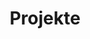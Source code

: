 ---
# Page title
title: Projekte
# Page type - we want a landing page (such as a homepage)
type: landing

# Your landing page sections - add as many different content blocks as you like
sections:
  - block: markdown
    id: section-0
    content:
      title: Der Projektverbund KISS-Pro lädt ein zur Tagung zum Thema
      subtitle: Künstliche Intelligenz in der Lehrkräftebildung <br> 16. & 17. September 2025 <br> Universität Potsdam, Campus Am Neuen Palais, Haus 9
      
      text: |
        <p align="justify"> Das zentrale Thema der geplanten Transfertagung ist die Einbindung Künstlicher Intelligenz (KI) in die universitäre Ausbildung zukünftiger Lehrkräfte. Aufgrund seiner enormen gesellschaftlichen Prominenz und schulischen Relevanz wird das Thema KI dabei bewusst als spezifischer Aspekt aller Teilbereiche der Lehrkräftebildung herausgegriffen. <br><br>
        In der Transfertagung soll durch einen übergreifenden Austausch aufgezeigt und diskutiert werden, welche aktuellen Konzepte und innovativen Ansätze in der Hochschullehre zum Einsatz kommen, um künftigen Lehrkräften einen kompetenten und lernförderlichen Einsatz künstlicher Intelligenz in Schule und Unterricht zu ermöglichen. Im Mittelpunkt stehen Fragen zu Lehrkonzepten zum Thema KI in der Lehrkräftebildung:Welche erfolgreichen Lehrkonzepte gibt es bereits? Welche Anknüpfungspunkte bieten diese Konzepte für Lehrkräftebildner:innen? Welche KI-Tools werden in der universitären Lehrkräftebildung im Hinblick auf welche schulischen Bereiche thematisiert? <br><br>
        Ein weiterer inhaltlicher Schwerpunkt der Tagung ist der universitäre Umgang mit Lizenzen für KI-Tools wie bspw. ChatGPT sowie damit verbundene (datenschutzrechtliche) Herausforderungen. Hierfür laden wir dazu ein, erfolgreiche Strategien verschiedener Universitäten zu präsentieren. <br><br>
        Auch den Wünschen und Bedürfnissen von Seminarleitungen und Akteur:innen aus der Praxis soll im Rahmen der Transfertagung Raum gegeben werden. Welche Anforderungen und Erwartungen haben diese hinsichtlich der Nutzung künstlicher Intelligenz in Schule und Unterricht an die Lehrkräftebildung? Welche KI-bezogenen Lehrkonzepte sind aus der Praxis heraus notwendig? <br><br> 
        Ergänzend werden auf der Transfertagung auch bildungspolitische und bildungsadministrative Impulse berücksichtigt, die die aktuelle Situation an Schulen beleuchten:Wie steht es um die Ausstattung mit technischer Infrastruktur, die den Einsatz von KI-Tools ermöglicht? Wo muss die Lehrkräftebildung konkret ansetzen, um den Gegebenheiten in der Praxis gerecht zu werden?<br><br> 
        Im Rahmen der Tagung sind verschiedene Austauschformate geplant, bspw. eingeladene Vorträge zu zentralen Themen, Vorträge in thematischen Sessions, aber auch Diskussionsrunden/ Round Tables sowie Workshops. Kurze Präsentationsformate von EdTech-Firmen runden das Tagungsprogramm ab, um den Teilnehmenden die Möglichkeit zu geben, sich über aktuelle technische Entwicklungen zu informieren und neue Tools kennenzulernen. </p>

  - block: markdown
    id: 
    content:
      title: 
      subtitle: 
      text: <p align="center"></p>

---